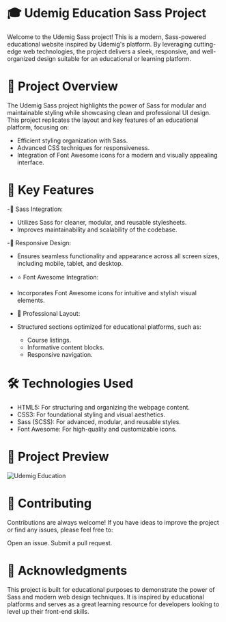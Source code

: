 # 🎓 Udemig Education Sass Project

Welcome to the Udemig Sass project! This is a modern, Sass-powered educational website inspired by Udemig's platform. 
By leveraging cutting-edge web technologies, the project delivers a sleek, responsive, and well-organized design suitable for an educational or learning platform.

# 🚀 Project Overview
The Udemig Sass project highlights the power of Sass for modular and maintainable styling while showcasing clean and professional UI design. 
This project replicates the layout and key features of an educational platform, focusing on:

- Efficient styling organization with Sass.
- Advanced CSS techniques for responsiveness.
- Integration of Font Awesome icons for a modern and visually appealing interface.

#  🌟 Key Features

-🎨 Sass Integration:

  - Utilizes Sass for cleaner, modular, and reusable stylesheets.
  - Improves maintainability and scalability of the codebase.

-📱 Responsive Design:

  - Ensures seamless functionality and appearance across all screen sizes, including mobile, tablet, and desktop.

-  ⭐ Font Awesome Integration:

  - Incorporates Font Awesome icons for intuitive and stylish visual elements.

- 🧩 Professional Layout:

- Structured sections optimized for educational platforms, such as:
  - Course listings.
  - Informative content blocks.
  - Responsive navigation.

# 🛠️ Technologies Used

- HTML5: For structuring and organizing the webpage content.
- CSS3: For foundational styling and visual aesthetics.
- Sass (SCSS): For advanced, modular, and reusable styles.
- Font Awesome: For high-quality and customizable icons.

# 📸 Project Preview
![Udemig Education](https://github.com/user-attachments/assets/cb3f37d5-7206-4860-9d07-fa1936eeb35d)


# 🤝 Contributing
Contributions are always welcome! If you have ideas to improve the project or find any issues, please feel free to:

Open an issue.
Submit a pull request.

# 🌟 Acknowledgments
This project is built for educational purposes to demonstrate the power of Sass and modern web design techniques. 
It is inspired by educational platforms and serves as a great learning resource for developers looking to level up their front-end skills.





